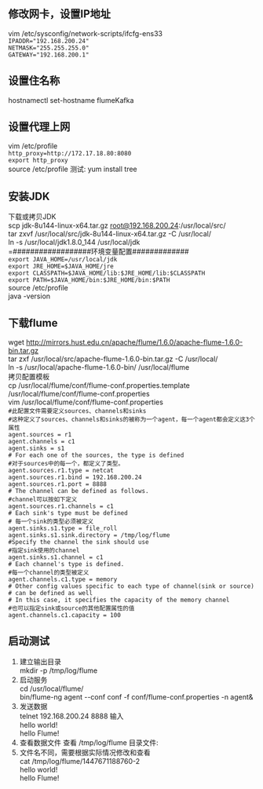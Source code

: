 ## 修改网卡，设置IP地址  
vim /etc/sysconfig/network-scripts/ifcfg-ens33    
`IPADDR="192.168.200.24"`  
`NETMASK="255.255.255.0"`  
`GATEWAY="192.168.200.1"`    
## 设置住名称
hostnamectl set-hostname flumeKafka    
## 设置代理上网  
vim /etc/profile  
`http_proxy=http://172.17.18.80:8080`  
`export http_proxy`  
source /etc/profile
测试:
yum install tree  
## 安装JDK
下载或拷贝JDK  
scp jdk-8u144-linux-x64.tar.gz root@192.168.200.24:/usr/local/src/  
tar zxvf /usr/local/src/jdk-8u144-linux-x64.tar.gz -C /usr/local/  
ln -s /usr/local/jdk1.8.0_144 /usr/local/jdk  
=##################环境变量配置#############  
`export JAVA_HOME=/usr/local/jdk`  
`export JRE_HOME=$JAVA_HOME/jre`  
`export CLASSPATH=$JAVA_HOME/lib:$JRE_HOME/lib:$CLASSPATH`  
`export PATH=$JAVA_HOME/bin:$JRE_HOME/bin:$PATH`  
source /etc/profile  
java -version  
## 下载flume
wget http://mirrors.hust.edu.cn/apache/flume/1.6.0/apache-flume-1.6.0-bin.tar.gz  
tar zxf /usr/local/src/apache-flume-1.6.0-bin.tar.gz -C /usr/local/  
ln -s /usr/local/apache-flume-1.6.0-bin/ /usr/local/flume  
拷贝配置模板  
cp /usr/local/flume/conf/flume-conf.properties.template /usr/local/flume/conf/flume-conf.properties  
vim /usr/local/flume/conf/flume-conf.properties  
`#此配置文件需要定义sources、channels和sinks`  
`#这种定义了sources、channels和sinks的被称为一个agent，每一个agent都会定义这3个属性`  
`agent.sources = r1`  
`agent.channels = c1`  
`agent.sinks = s1`  
`# For each one of the sources, the type is defined`  
`#对于sources中的每一个，都定义了类型。`  
`agent.sources.r1.type = netcat`  
`agent.sources.r1.bind = 192.168.200.24`  
`agent.sources.r1.port = 8888`  
`# The channel can be defined as follows.`  
`#channel可以按如下定义`  
`agent.sources.r1.channels = c1`  
`# Each sink's type must be defined`  
`# 每一个sink的类型必须被定义`  
`agent.sinks.s1.type = file_roll`  
`agent.sinks.s1.sink.directory = /tmp/log/flume`  
`#Specify the channel the sink should use`  
`#指定sink使用的channel`  
`agent.sinks.s1.channel = c1`  
`# Each channel's type is defined.`  
`#每一个channel的类型被定义`  
`agent.channels.c1.type = memory`  
`# Other config values specific to each type of channel(sink or source)`  
`# can be defined as well`  
`# In this case, it specifies the capacity of the memory channel`  
`#也可以指定sink或source的其他配置属性的值`  
`agent.channels.c1.capacity = 100`  
## 启动测试
1. 建立输出目录  
mkdir -p /tmp/log/flume  
2. 启动服务  
cd /usr/local/flume/  
bin/flume-ng agent --conf conf -f conf/flume-conf.properties -n agent&  
3. 发送数据  
telnet 192.168.200.24 8888 
输入  
hello world!  
hello Flume!  
4. 查看数据文件 查看 /tmp/log/flume 目录文件:
5. 文件名不同，需要根据实际情况修改和查看  
cat /tmp/log/flume/1447671188760-2  
hello world!  
hello Flume!  
 




